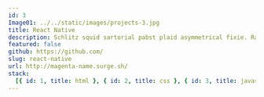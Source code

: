 ```yaml
---
id: 3
Image01: ../../static/images/projects-3.jpg
title: React Native
description: Schlitz squid sartorial pabst plaid asymmetrical fixie. Raclette ramps vinyl cornhole migas, prism lomo scenester.
featured: false
github: https://github.com/
slug: react-native
url: http://magenta-name.surge.sh/
stack:
  [{ id: 1, title: html }, { id: 2, title: css }, { id: 3, title: javascript }]
---
```

